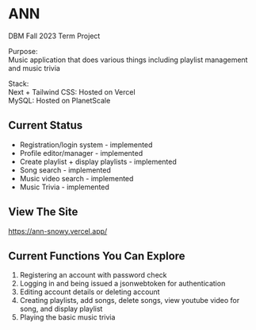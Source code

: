 # ANN
DBM Fall 2023 Term Project
  
Purpose:  
Music application that does various things including playlist management and music trivia  
  
Stack:  
Next + Tailwind CSS: Hosted on Vercel  
MySQL: Hosted on PlanetScale


## Current Status
- Registration/login system - implemented
- Profile editor/manager  - implemented
- Create playlist + display playlists - implemented
- Song search - implemented
- Music video search - implemented
- Music Trivia - implemented

## View The Site  
https://ann-snowy.vercel.app/

## Current Functions You Can Explore
1. Registering an account with password check
2. Logging in and being issued a jsonwebtoken for authentication
3. Editing account details or deleting account
4. Creating playlists, add songs, delete songs, view youtube video for song, and display playlist 
5. Playing the basic music trivia

